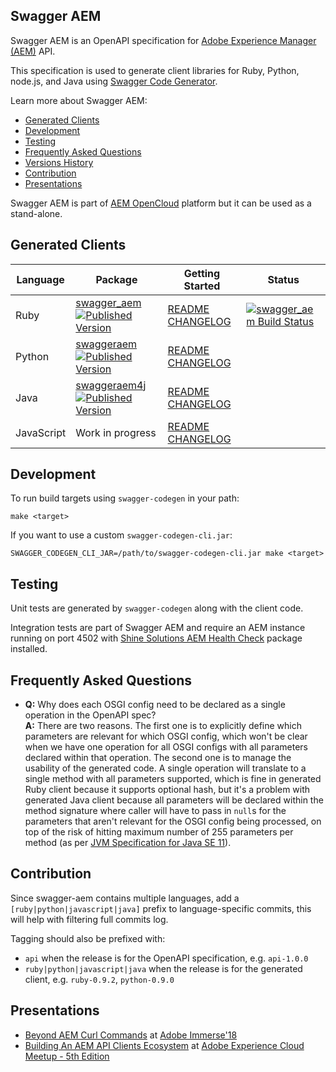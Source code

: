 Swagger AEM
-----------

Swagger AEM is an OpenAPI specification for [Adobe Experience Manager (AEM)](http://www.adobe.com/au/marketing-cloud/enterprise-content-management.html) API.

This specification is used to generate client libraries for Ruby, Python, node.js, and Java using [Swagger Code Generator](https://github.com/swagger-api/swagger-codegen).

Learn more about Swagger AEM:

* [Generated Clients](https://github.com/shinesolutions/swagger-aem#generated-clients)
* [Development](https://github.com/shinesolutions/swagger-aem#development)
* [Testing](https://github.com/shinesolutions/swagger-aem#testing)
* [Frequently Asked Questions](https://github.com/shinesolutions/swagger-aem#frequently-asked-questions)
* [Versions History](https://github.com/shinesolutions/swagger-aem/blob/master/docs/versions.md)
* [Contribution](https://github.com/shinesolutions/swagger-aem#contribution)
* [Presentations](https://github.com/shinesolutions/swagger-aem/#presentations)

Swagger AEM is part of [AEM OpenCloud](https://aemopencloud.io) platform but it can be used as a stand-alone.

Generated Clients
-----------------

| Language   | Package                                                                                                                                                                                                                                                                 | Getting Started                                                                                                                                                                         | Status                                                                                                                                       |
|------------|-------------------------------------------------------------------------------------------------------------------------------------------------------------------------------------------------------------------------------------------------------------------------|-----------------------------------------------------------------------------------------------------------------------------------------------------------------------------------------|----------------------------------------------------------------------------------------------------------------------------------------------|
| Ruby       | [swagger_aem](https://rubygems.org/gems/swagger_aem) [![Published Version](https://badge.fury.io/rb/swagger_aem.svg)](https://rubygems.org/gems/swagger_aem)                                                                                                            | [README](https://github.com/shinesolutions/swagger-aem/blob/master/ruby/README.md) [CHANGELOG](https://github.com/shinesolutions/swagger-aem/blob/master/ruby/CHANGELOG.md)             | [![swagger_aem Build Status](https://img.shields.io/travis/shinesolutions/swagger-aem.svg)](http://travis-ci.org/shinesolutions/swagger-aem) |
| Python     | [swaggeraem](https://pypi.python.org/pypi/swaggeraem) [![Published Version](https://badge.fury.io/py/swaggeraem.svg)](https://pypi.python.org/pypi/swaggeraem)                                                                                                          | [README](https://github.com/shinesolutions/swagger-aem/blob/master/python/README.md) [CHANGELOG](https://github.com/shinesolutions/swagger-aem/blob/master/python/CHANGELOG.md)         |                                                                                                                                              |
| Java       | [swaggeraem4j](http://mvnrepository.com/artifact/com.shinesolutions/swaggeraem4j) [![Published Version](https://maven-badges.herokuapp.com/maven-central/com.shinesolutions/swaggeraem4j/badge.svg)](http://mvnrepository.com/artifact/com.shinesolutions/swaggeraem4j) | [README](https://github.com/shinesolutions/swagger-aem/blob/master/java/README.md) [CHANGELOG](https://github.com/shinesolutions/swagger-aem/blob/master/java/CHANGELOG.md)             |                                                                                                                                              |
| JavaScript | Work in progress                                                                                                                                                                                                                                                        | [README](https://github.com/shinesolutions/swagger-aem/blob/master/javascript/README.md) [CHANGELOG](https://github.com/shinesolutions/swagger-aem/blob/master/javascript/CHANGELOG.md) |                                                                                                                                              |

Development
-----------

To run build targets using `swagger-codegen` in your path:

    make <target>

If you want to use a custom `swagger-codegen-cli.jar`:

    SWAGGER_CODEGEN_CLI_JAR=/path/to/swagger-codegen-cli.jar make <target>

Testing
-------

Unit tests are generated by `swagger-codegen` along with the client code.

Integration tests are part of Swagger AEM and require an AEM instance running on port 4502 with [Shine Solutions AEM Health Check](https://github.com/shinesolutions/aem-healthcheck) package installed.

Frequently Asked Questions
--------------------------

* __Q:__ Why does each OSGI config need to be declared as a single operation in the OpenAPI spec?<br/>
  __A:__ There are two reasons. The first one is to explicitly define which parameters are relevant for which OSGI config, which won't be clear when we have one operation for all OSGI configs with all parameters declared within that operation. The second one is to manage the usability of the generated code. A single operation will translate to a single method with all parameters supported, which is fine in generated Ruby client because it supports optional hash, but it's a problem with generated Java client because all parameters will be declared within the method signature where caller will have to pass in `null`s for the parameters that aren't relevant for the OSGI config being processed, on top of the risk of hitting maximum number of 255 parameters per method (as per [JVM Specification for Java SE 11](https://docs.oracle.com/javase/specs/jvms/se11/html/jvms-4.html#jvms-4.11)).


Contribution
------------

Since swagger-aem contains multiple languages, add a `[ruby|python|javascript|java]` prefix to language-specific commits, this will help with filtering full commits log.

Tagging should also be prefixed with:

* `api` when the release is for the OpenAPI specification, e.g. `api-1.0.0`
* `ruby|python|javascript|java` when the release is for the generated client, e.g. `ruby-0.9.2`, `python-0.9.0`

Presentations
-------------

* [Beyond AEM Curl Commands](https://www.slideshare.net/cliffano/beyond-aem-curl-commands) at [Adobe Immerse'18](https://immerse18.adobe-devs.adobeevents.com/)
* [Building An AEM API Clients Ecosystem](https://www.slideshare.net/cliffano/building-an-aem-api-clients-ecosystem/) at [Adobe Experience Cloud Meetup - 5th Edition](https://www.meetup.com/Melbourne-Adobe-Experience-Cloud/events/249851899/)
